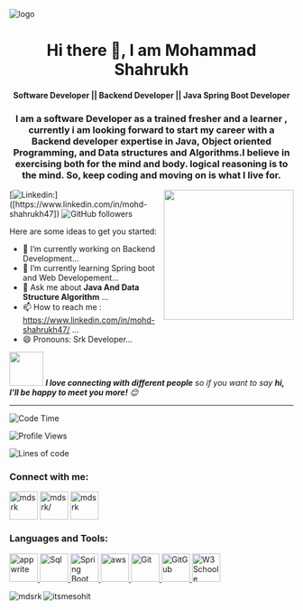 ![logo](https://media.istockphoto.com/id/1155568451/vector/backend-and-frontend-web-developer-big-smartphone-with-application-landing-page-template-t.jpg?s=1024x1024&w=is&k=20&c=X6Oq8AzrvVe4HQ40TH9jHcYrv_B_IZezaL4jwdXJ3IQ=)


<h1 align="center"> Hi there 👋, I am Mohammad Shahrukh</h1>
   <h4 align="center"> Software Developer || Backend Developer || Java Spring Boot Developer</h4>
  
<h3 align = "center"> I am a software Developer as a trained fresher and a learner , currently i am looking forward to start my career with a Backend developer expertise in Java, Object oriented Programming, and Data structures and Algorithms.I believe in exercising both for the mind and body. logical reasoning is to the mind. So, keep coding and moving on is what I live for.</h3>

 <img align='right' src="https://media.giphy.com/media/M9gbBd9nbDrOTu1Mqx/giphy.gif" width="230">
   



[![Linkedin: ](https://img.shields.io/badge/-follow-blue?style=flat-square&logo=Linkedin&logoColor=white&link=[(https://www.linkedin.com/in/mohd-shahrukh47/))]([https://www.linkedin.com/in/mohd-shahrukh47])
![GitHub followers](https://img.shields.io/github/followers/anmol098?label=Follow&style=social)

Here are some ideas to get you started:

- 🔭 I’m currently working on Backend Development...
- 🌱 I’m currently learning Spring boot and Web Developement...
- 💬 Ask me about **Java And Data Structure Algorithm** ...
- 📫 How to reach me : https://www.linkedin.com/in/mohd-shahrukh47/ ...
- 😄 Pronouns: Srk Developer...

<img src="https://media.giphy.com/media/LnQjpWaON8nhr21vNW/giphy.gif" width="60"> <em><b>I love connecting with different people</b> so if you want to say <b>hi, I'll be happy to meet you more!</b> 😊</em>

---
<!--START_SECTION:waka-->
![Code Time](http://img.shields.io/badge/Code%20Time-2%2C205%20hrs%2011%20mins-blue)

![Profile Views](http://img.shields.io/badge/Profile%20Views-1188-blue)

![Lines of code](https://img.shields.io/badge/From%20Hello%20World%20I%27ve%20Written-4.8%20million%20lines%20of%20code-blue)



<h3 align="left">Connect with me:</h3>
<p align="left">
  
<a href="https://leetcode.com/mohdsaifi/" target ="blank"><img align="center" src="https://lh3.googleusercontent.com/p/AF1QipNZ7B52y87FgrIfurO5gCBdBLvOQjbXZf88b6Up=s680-w680-h510" alt="mdsrk" height="50" width="50" /></a>
<a href="https://www.linkedin.com/in/mohd-shahrukh47/" target="blank"><img align="center" src="https://play-lh.googleusercontent.com/kMofEFLjobZy_bCuaiDogzBcUT-dz3BBbOrIEjJ-hqOabjK8ieuevGe6wlTD15QzOqw=w240-h480-rw" alt="mdsrk/" height="50" width="50" /></a>
<a href="https://www.hackerrank.com/mohdshahrukhmzn1?hr_r=1" target="blank"><img align="center" src="https://upload.wikimedia.org/wikipedia/commons/4/40/HackerRank_Icon-1000px.png" alt="mdsrk" height="50" width="50" /></a>


</p>

<h3 align="left">Languages and Tools:</h3>
<p align="left">
   <a href="https://www.java.com/en/" target="_blank" rel="noreferrer"> <img src="https://upload.wikimedia.org/wikipedia/en/thumb/3/30/Java_programming_language_logo.svg/320px-Java_programming_language_logo.svg.png" alt="appwrite" width="50" height=50"/> </a>
 <a href="https://www.mysql.com/" target="_blank" rel="noreferrer"> <img src="https://www.simplilearn.com/ice9/free_resources_article_thumb/difference_between_sql_and_mysql.jpg" alt="Sql" width="50" height="50"/> </a>
  <a href="https://spring.io/projects/spring-boot" target="_blank" rel="noreferrer"> <img src="https://static.javatpoint.com/springboot/images/spring-boot-tutorial.jpg" alt="Spring Boot" width="50" height="50"/> </a>   
   <a href="https://aws.amazon.com" target="_blank" rel="noreferrer"> <img src="https://upload.wikimedia.org/wikipedia/commons/thumb/9/93/Amazon_Web_Services_Logo.svg/1200px-Amazon_Web_Services_Logo.svg.png" alt="aws" width="50" height="50"/> </a>
   <a href="https://git-scm.com/" target="_blank" rel="noreferrer"> <img src="https://git-scm.com/images/logos/downloads/Git-Icon-1788C.png" alt="Git" width="50" height="50"/> </a> 
   <a href="https://github.com/" target="_blank" rel="noreferrer"> <img src="https://thurrott-assets.nyc3.digitaloceanspaces.com/web/wp-content/uploads/sites/2/2023/01/GitHub.jpeg" alt="GitGub" width="50" height="50"/> </a>
   <a href="https://www.w3schools.com/cpp/" target="_blank" rel="noreferrer"> <img src="https://encrypted-tbn0.gstatic.com/images?q=tbn:ANd9GcRW185nD-Y_x6ssFNu3OVkK2-uayTxmm3JZB_rf_zzLltT_hAhaH8aobOyMdxQCvTBG9M4&usqp=CAU" alt="W3 Schoole" width="50" height="50"/> </a>
   
  </p>

<p><img align="left" src="https://github-readme-stats.vercel.app/api/top-langs?username=itsmesohit&show_icons=true&locale=en&layout=compact" alt="mdsrk" /></p>



<p><img align="center" src="https://github-readme-streak-stats.herokuapp.com/?user=itsmesohit&" alt="itsmesohit" /></p>
